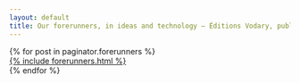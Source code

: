 ```yaml
---
layout: default
title: Our forerunners, in ideas and technology — Éditions Vodary, publisher in Paris
---
```


<div class="gallery">
	{% for post in paginator.forerunners %}
		<div class="item">
			<a class="item-inner" href="{{ post.url }}">
				  {% include forerunners.html %}
			</a>
		</div>
	{% endfor %}
</div>



